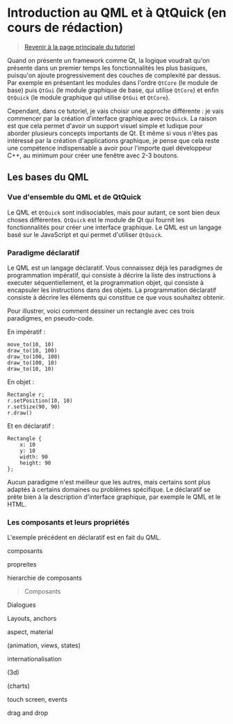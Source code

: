 
# Introduction au QML et à QtQuick (en cours de rédaction)

> [Revenir à la page principale du tutoriel](../README.md)

Quand on présente un framework comme Qt, la logique voudrait qu'on présente dans un premier temps les fonctionnalités les
plus basiques, puisqu'on ajoute progressivement des couches de complexité par dessus. Par exemple en présentant les modules
dans l'ordre `QtCore` (le module de base) puis `QtGui` (le module graphique de base, qui utilise `QtCore`) et enfin
`QtQuick` (le module graphique qui utilise `QtGui` et `QtCore`).

Cependant, dans ce tutoriel, je vais choisir une approche différente : je vais commencer par la création d'interface graphique
avec `QtQuick`. La raison est que cela permet d'avoir un support visuel simple et ludique pour aborder plusieurs concepts
importants de Qt. Et même si vous n'êtes pas intéressé par la création d'applications graphique, je pense que cela reste une
compétence indispensable a avoir pour l'importe quel développeur C++, au minimum pour créer une fenêtre avec 2-3 boutons.

## Les bases du QML

### Vue d'ensemble du QML et de QtQuick

Le QML et `QtQuick` sont indisociables, mais pour autant, ce sont bien deux choses différentes. `QtQuick` est le module de
Qt qui fournit les fonctionnalités pour créer une interface graphique. Le QML est un langage basé sur le JavaScript et qui
permet d'utiliser `QtQuick`.

### Paradigme déclaratif

Le QML est un langage déclaratif. Vous connaissez déjà les paradigmes de programmation impératif, qui consiste à décrire la
liste des instructions à executer séquentiellement, et la programmation objet, qui consiste à encapsuler les instructions dans
des objets. La programmation déclaratif consiste à décrire les éléments qui constitue ce que vous souhaitez obtenir.

Pour illustrer, voici comment dessiner un rectangle avec ces trois paradigmes, en pseudo-code.

En impératif :

```
move_to(10, 10)
draw_to(10, 100)
draw_to(100, 100)
draw_to(100, 10)
draw_to(10, 10)
```

En objet :

```
Rectangle r;
r.setPosition(10, 10)
r.setSize(90, 90)
r.draw()
```

Et en déclaratif :

```
Rectangle {
    x: 10
    y: 10
    width: 90
    height: 90
};
```

Aucun paradigme n'est meilleur que les autres, mais certains sont plus adaptés à certains domaines ou problèmes spécifique.
Le déclaratif se prète bien à la description d'interface graphique, par exemple le QML et le HTML.

### Les composants et leurs propriétés

L'exemple précédent en déclaratif est en fait du QML.



composants

propreites

hierarchie de composants








> Composants
 
Dialogues

Layouts, anchors

aspect, material

(animation, views, states)

internationalisation

(3d)

(charts)

touch screen, events

drag and drop
